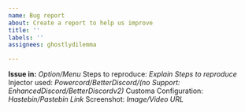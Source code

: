 ```yaml
---
name: Bug report
about: Create a report to help us improve
title: ''
labels: ''
assignees: ghostlydilemma

---
```


**Issue in:** *Option/Menu*
Steps to reproduce: *Explain Steps to reproduce*
Injector used: *Powercord/BetterDiscord/(no Support: EnhancedDiscord/BetterDiscordv2)*
Customa Configuration: *Hastebin/Pastebin Link*
Screenshot: *Image/Video URL*
